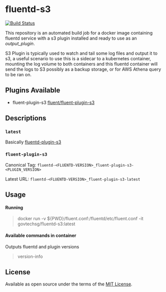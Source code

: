 # fluentd-s3

[![Build Status](https://travis-ci.org/GovTechSG/fluentd-s3.svg?branch=master)](https://travis-ci.org/GovTechSG/fluentd-s3)

This repository is an automated build job for a docker image containing fluentd service with a s3 plugin installed and ready to use as an *output_plugin*.

S3 Plugin is typically used to watch and tail some log files and output it to s3, a useful scenario to use this is a sidecar to a kubernetes container, mounting the log volume to both containers and this fluentd container will send the logs to S3 possibly as a backup storage, or for AWS Athena query to be ran on.

## Plugins Available

- fluent-plugin-s3 [fluent/fluent-plugin-s3](https://github.com/fluent/fluent-plugin-s3)

## Descriptions

### `latest`

Basically [fluentd-plugin-s3](#fluent-plugin-s3)

### `fluent-plugin-s3`

Canonical Tag: `fluentd-<FLUENTD-VERSION>_fluent-plugin-s3-<PLUGIN_VERSION>`

Latest URL: `fluentd-<FLUENTD-VERSION>_fluent-plugin-s3-latest`

## Usage

#### Running
> docker run -v ${PWD}/fluent.conf:/fluentd/etc/fluent.conf -it govtechsg/fluentd-s3:latest


#### Available commands in container

Outputs fluentd and plugin versions

> version-info

## License

Available as open source under the terms of the [MIT License](http://opensource.org/licenses/MIT).
